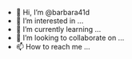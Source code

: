 - 👋 Hi, I’m @barbara41d
- 👀 I’m interested in ...
- 🌱 I’m currently learning ...
- 💞️ I’m looking to collaborate on ...
- 📫 How to reach me ...

<!---
barbara41d/barbara41d is a ✨ special ✨ repository because its `README.md` (this file) appears on your GitHub profile.
You can click the Preview link to take a look at your changes.
--->
